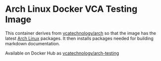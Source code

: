 # Arch Linux Docker VCA Testing Image

This container derives from
[vcatechnology/arch](https://hub.docker.com/r/vcatechnology/arch) so that the
image has the latest [Arch Linux](https://www.archlinux.org/) packages. It then
installs packages needed for building markdown documentation.

Available on Docker Hub as [vcatechnology/arch-testing](https://hub.docker.com/r/vcatechnology/arch-testing/)
